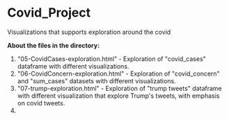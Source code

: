 # Covid_Project
Visualizations that supports exploration around the covid

**About the files in the directory:**

1. "05-CovidCases-exploration.html" - Exploration of "covid_cases" dataframe with different visualizations. 
2. "06-CovidConcern-exploration.html" - Exploration of "covid_concern" and "sum_cases" datasets with different visualizations. 
3. "07-trump-exploration.html" - Exploration of "trump tweets" dataframe with different visualization that explore Trump's tweets, with emphasis on covid tweets.
4. 
